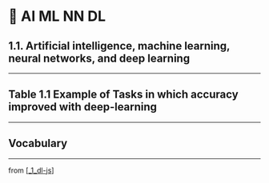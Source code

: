 # 🌱 AI ML NN DL

## 1.1. Artificial intelligence, machine learning, neural networks, and deep learning

---

## Table 1.1 Example of Tasks in which accuracy improved with deep-learning

---

## **Vocabulary**

---
from [[_1_dl-js]]

[//begin]: # "Autogenerated link references for markdown compatibility"
[_1_dl-js]: ../_1_dl-js.md "🌱 1 DL and JS"
[//end]: # "Autogenerated link references"